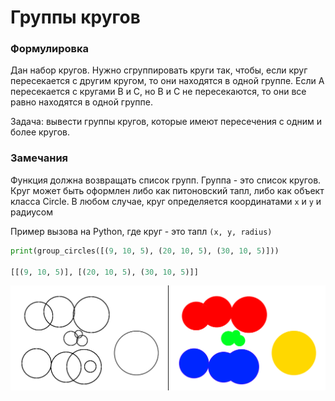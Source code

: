 # Группы кругов

### Формулировка

Дан набор кругов. Нужно сгруппировать круги так, чтобы, если круг пересекается с другим кругом, то они находятся в одной группе. Если A пересекается с кругами B и C, но B и C не пересекаются, то они все равно находятся в одной группе.

Задача: вывести группы кругов, которые имеют пересечения с одним и более кругов.

### Замечания

Функция должна возвращать список групп. Группа - это список кругов.
Круг может быть оформлен либо как питоновский тапл, либо как объект класса Circle. В любом случае, круг определяется координатами `x` и `y` и радиусом

Пример вызова на Python, где круг - это тапл `(x, y, radius)`

```py
print(group_circles([(9, 10, 5), (20, 10, 5), (30, 10, 5)]))

[[(9, 10, 5)], [(20, 10, 5), (30, 10, 5)]]
```

![пример](1/example.png)
